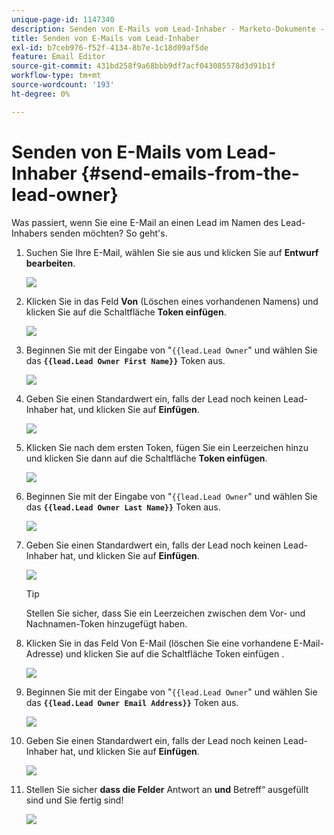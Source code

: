 ```yaml
---
unique-page-id: 1147340
description: Senden von E-Mails vom Lead-Inhaber - Marketo-Dokumente - Produktdokumentation
title: Senden von E-Mails vom Lead-Inhaber
exl-id: b7ceb976-f52f-4134-8b7e-1c18d09af5de
feature: Email Editor
source-git-commit: 431bd258f9a68bbb9df7acf043085578d3d91b1f
workflow-type: tm+mt
source-wordcount: '193'
ht-degree: 0%

---
```


# Senden von E-Mails vom Lead-Inhaber {#send-emails-from-the-lead-owner}

Was passiert, wenn Sie eine E-Mail an einen Lead im Namen des Lead-Inhabers senden möchten?  So geht&#39;s.

1. Suchen Sie Ihre E-Mail, wählen Sie sie aus und klicken Sie auf **Entwurf bearbeiten**.

   ![](assets/one.png)

1. Klicken Sie in das Feld **Von** (Löschen eines vorhandenen Namens) und klicken Sie auf die Schaltfläche **Token einfügen**.

   ![](assets/two.png)

1. Beginnen Sie mit der Eingabe von &quot;`{{lead.Lead Owner`&quot; und wählen Sie das **`{{lead.Lead Owner First Name}}`** Token aus.

   ![](assets/image2014-9-11-13-3a7-3a43.png)

1. Geben Sie einen Standardwert ein, falls der Lead noch keinen Lead-Inhaber hat, und klicken Sie auf **Einfügen**.

   ![](assets/image2014-9-11-13-3a7-3a58.png)

1. Klicken Sie nach dem ersten Token, fügen Sie ein Leerzeichen hinzu und klicken Sie dann auf die Schaltfläche **Token einfügen**.

   ![](assets/five.png)

1. Beginnen Sie mit der Eingabe von &quot;`{{lead.Lead Owner`&quot; und wählen Sie das **`{{lead.Lead Owner Last Name}}`** Token aus.

   ![](assets/image2014-9-11-13-3a8-3a24.png)

1. Geben Sie einen Standardwert ein, falls der Lead noch keinen Lead-Inhaber hat, und klicken Sie auf **Einfügen**.

   ![](assets/image2014-9-11-13-3a8-3a39.png)

   >[!TIP]
   >
   >Stellen Sie sicher, dass Sie ein Leerzeichen zwischen dem Vor- und Nachnamen-Token hinzugefügt haben.

1. Klicken Sie in das Feld Von E-Mail (löschen Sie eine vorhandene E-Mail-Adresse) und klicken Sie auf die Schaltfläche Token einfügen .

   ![](assets/eight.png)

1. Beginnen Sie mit der Eingabe von &quot;`{{lead.Lead Owner`&quot; und wählen Sie das **`{{lead.Lead Owner Email Address}}`** Token aus.

   ![](assets/image2014-9-11-13-3a9-3a33.png)

1. Geben Sie einen Standardwert ein, falls der Lead noch keinen Lead-Inhaber hat, und klicken Sie auf **Einfügen**.

   ![](assets/ten.png)

1. Stellen Sie sicher **dass die Felder** Antwort an **und** Betreff“ ausgefüllt sind und Sie fertig sind!

   ![](assets/eleven.png)
